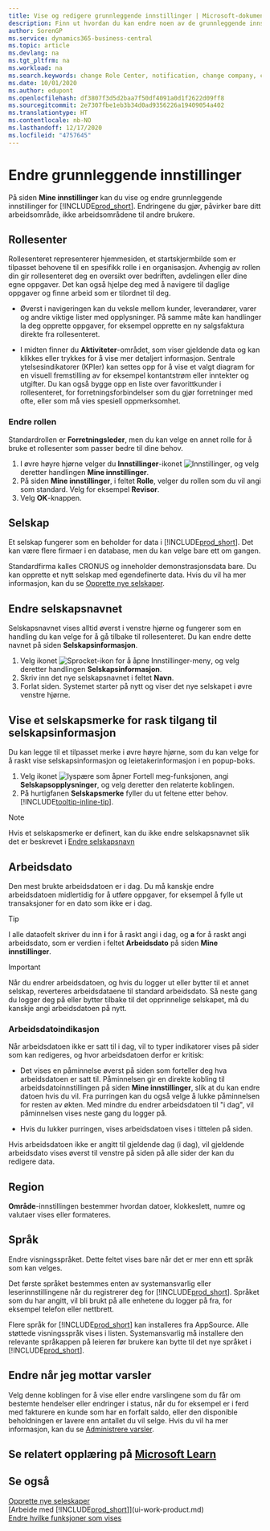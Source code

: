 ```yaml
---
title: Vise og redigere grunnleggende innstillinger | Microsoft-dokumentasjon
description: Finn ut hvordan du kan endre noen av de grunnleggende innstillingene, for eksempel rollesenteret, selskapet eller arbeidsdatoen.
author: SorenGP
ms.service: dynamics365-business-central
ms.topic: article
ms.devlang: na
ms.tgt_pltfrm: na
ms.workload: na
ms.search.keywords: change Role Center, notification, change company, change work date
ms.date: 10/01/2020
ms.author: edupont
ms.openlocfilehash: df3807f3d5d2baa7f50df4091a0d1f2622d09ff8
ms.sourcegitcommit: 2e7307fbe1eb3b34d0ad9356226a19409054a402
ms.translationtype: HT
ms.contentlocale: nb-NO
ms.lasthandoff: 12/17/2020
ms.locfileid: "4757645"
---
```

# <a name="change-basic-settings"></a>Endre grunnleggende innstillinger

På siden **Mine innstillinger** kan du vise og endre grunnleggende innstillinger for [!INCLUDE[prod_short](includes/prod_short.md)]. Endringene du gjør, påvirker bare ditt arbeidsområde, ikke arbeidsområdene til andre brukere.  

## <a name="role-center"></a><a name="role-center"></a> Rollesenter
Rollesenteret representerer hjemmesiden, et startskjermbilde som er tilpasset behovene til en spesifikk rolle i en organisasjon. Avhengig av rollen din gir rollesenteret deg en oversikt over bedriften, avdelingen eller dine egne oppgaver. Det kan også hjelpe deg med å navigere til daglige oppgaver og finne arbeid som er tilordnet til deg.

-   Øverst i navigeringen kan du veksle mellom kunder, leverandører, varer og andre viktige lister med opplysninger. På samme måte kan handlinger la deg opprette oppgaver, for eksempel opprette en ny salgsfaktura direkte fra rollesenteret.

-   I midten finner du **Aktiviteter**-området, som viser gjeldende data og kan klikkes eller trykkes for å vise mer detaljert informasjon. Sentrale ytelsesindikatorer (KPIer) kan settes opp for å vise et valgt diagram for en visuell fremstilling av for eksempel kontantstrøm eller inntekter og utgifter. Du kan også bygge opp en liste over favorittkunder i rollesenteret, for forretningsforbindelser som du gjør forretninger med ofte, eller som må vies spesiell oppmerksomhet.

### <a name="to-change-the-role"></a>Endre rollen
Standardrollen er **Forretningsleder**, men du kan velge en annet rolle for å bruke et rollesenter som passer bedre til dine behov.
1. I øvre høyre hjørne velger du **Innstillinger**-ikonet ![Innstillinger](media/ui-experience/settings_icon_small.png "Innstillinger-ikon for rollesenter"), og velg deretter handlingen **Mine innstillinger**.
2. På siden **Mine innstillinger**, i feltet **Rolle**, velger du rollen som du vil angi som standard. Velg for eksempel **Revisor**.
3. Velg **OK**-knappen.

## <a name="company"></a><a name="company"></a>Selskap
Et selskap fungerer som en beholder for data i [!INCLUDE[prod_short](includes/prod_short.md)]. Det kan være flere firmaer i en database, men du kan velge bare ett om gangen.

Standardfirma kalles CRONUS og inneholder demonstrasjonsdata bare. Du kan opprette et nytt selskap med egendefinerte data. Hvis du vil ha mer informasjon, kan du se [Opprette nye selskaper](about-new-company.md).

## <a name="to-change-the-company-name"></a>Endre selskapsnavnet
Selskapsnavnet vises alltid øverst i venstre hjørne og fungerer som en handling du kan velge for å gå tilbake til rollesenteret. Du kan endre dette navnet på siden **Selskapsinformasjon**.

1. Velg ikonet ![Sprocket-ikon for å åpne Innstillinger-meny](media/ui-experience/settings_icon_small.png), og velg deretter handlingen **Selskapsinformasjon**.
2. Skriv inn det nye selskapsnavnet i feltet **Navn**.
3. Forlat siden. Systemet starter på nytt og viser det nye selskapet i øvre venstre hjørne.

## <a name="to-display-a-company-badge-for-quick-access-to-company-information"></a>Vise et selskapsmerke for rask tilgang til selskapsinformasjon  
Du kan legge til et tilpasset merke i øvre høyre hjørne, som du kan velge for å raskt vise selskapsinformasjon og leietakerinformasjon i en popup-boks.

1. Velg ikonet ![lyspære som åpner Fortell meg-funksjonen](media/ui-search/search_small.png "Fortell hva du vil gjøre"), angi **Selskapsopplysninger**, og velg deretter den relaterte koblingen.
2. På hurtigfanen **Selskapsmerke** fyller du ut feltene etter behov. [!INCLUDE[tooltip-inline-tip](includes/tooltip-inline-tip_md.md)].

> [!NOTE]
> Hvis et selskapsmerke er definert, kan du ikke endre selskapsnavnet slik det er beskrevet i [Endre selskapsnavn](ui-change-basic-settings.md#to-change-the-company-name)

## <a name="work-date"></a><a name="work-date"></a>Arbeidsdato
Den mest brukte arbeidsdatoen er i dag. Du må kanskje endre arbeidsdatoen midlertidig for å utføre oppgaver, for eksempel å fylle ut transaksjoner for en dato som ikke er i dag.

> [!TIP]  
> I alle dataofelt skriver du inn **i** for å raskt angi i dag, og **a** for å raskt angi arbeidsdato, som er verdien i feltet **Arbeidsdato** på siden **Mine innstillinger**.

> [!IMPORTANT]  
>  Når du endrer arbeidsdatoen, og hvis du logger ut eller bytter til et annet selskap, reverteres arbeidsdataene til standard arbeidsdato. Så neste gang du logger deg på eller bytter tilbake til det opprinnelige selskapet, må du kanskje angi arbeidsdatoen på nytt.

### <a name="work-date-indication"></a>Arbeidsdatoindikasjon
Når arbeidsdatoen ikke er satt til i dag, vil to typer indikatorer vises på sider som kan redigeres, og hvor arbeidsdatoen derfor er kritisk:

* Det vises en påminnelse øverst på siden som forteller deg hva arbeidsdatoen er satt til. Påminnelsen gir en direkte kobling til arbeidsdatoinnstillingen på siden **Mine innstillinger**, slik at du kan endre datoen hvis du vil. Fra purringen kan du også velge å lukke påminnelsen for resten av økten. Med mindre du endrer arbeidsdatoen til "i dag", vil påminnelsen vises neste gang du logger på.

* Hvis du lukker purringen, vises arbeidsdatoen vises i tittelen på siden.  

Hvis arbeidsdatoen ikke er angitt til gjeldende dag (i dag), vil gjeldende arbeidsdato vises øverst til venstre på siden på alle sider der kan du redigere data.

## <a name="region"></a><a name="region"></a> Region

**Område**-innstillingen bestemmer hvordan datoer, klokkeslett, numre og valutaer vises eller formateres.

## <a name="language"></a><a name="language"></a> Språk
Endre visningsspråket. Dette feltet vises bare når det er mer enn ett språk som kan velges.

Det første språket bestemmes enten av systemansvarlig eller leserinnstillingene når du registrerer deg for [!INCLUDE[prod_short](includes/prod_short.md)]. Språket som du har angitt, vil bli brukt på alle enhetene du logger på fra, for eksempel telefon eller nettbrett.

Flere språk for [!INCLUDE[prod_short](includes/prod_short.md)] kan installeres fra AppSource. Alle støttede visningsspråk vises i listen. Systemansvarlig må installere den relevante språkappen på leieren før brukere kan bytte til det nye språket i [!INCLUDE[prod_short](includes/prod_short.md)].  

## <a name="changing-when-i-receive-notifications"></a>Endre når jeg mottar varsler
Velg denne koblingen for å vise eller endre varslingene som du får om bestemte hendelser eller endringer i status, når du for eksempel er i ferd med fakturere en kunde som har en forfalt saldo, eller den disponible beholdningen er lavere enn antallet du vil selge. Hvis du vil ha mer informasjon, kan du se [Administrere varsler](ui-smart-notifications.md).

## <a name="see-related-training-at-microsoft-learn"></a>Se relatert opplæring på [Microsoft Learn](/learn/modules/personalize-ui-dynamics-365-business-central/index)

## <a name="see-also"></a>Se også
[Opprette nye seleskaper](about-new-company.md)  
[Arbeide med [!INCLUDE[prod_short](includes/prod_short.md)]](ui-work-product.md)  
[Endre hvilke funksjoner som vises](ui-experiences.md)  
